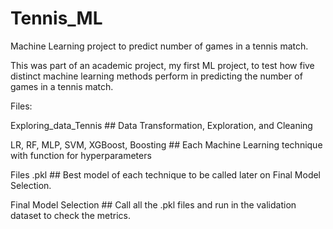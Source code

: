 # Tennis_ML
Machine Learning project to predict number of games in a tennis match.

This was part of an academic project, my first ML project, to test how five distinct machine learning methods perform in predicting the number of games in a tennis match.

Files:

Exploring_data_Tennis ## Data Transformation, Exploration, and Cleaning 

LR, RF, MLP, SVM, XGBoost, Boosting ## Each Machine Learning technique with function for hyperparameters

Files .pkl ## Best model of each technique to be called later on Final Model Selection.

Final Model Selection ## Call all the .pkl files and run in the validation dataset to check the metrics.
